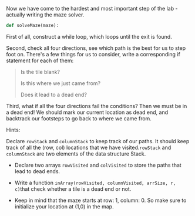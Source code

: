Now we have come to the hardest and most important step of the lab - actually writing the maze solver.

```python
def solveMaze(maze):
```

First of all, construct a while loop, which loops until the exit is found.

Second, check all four directions, see which path is the best for us to step foot on. There's a few things for us to consider, write a corresponding if statement for each of them:

> Is the tile blank?
>
> Is this where we just came from?
>
> Does it lead to a dead end?

Third, what if all the four directions fail the conditions? Then we must be in a dead end! We should mark our current location as dead end, and backtrack our footsteps to go back to where we came from.

Hints:


Declare  `rowStack` and `columnStack` to keep track of our paths. It should keep track of all the (row, col) locations that we have visited.`rowStack` and `columnStack` are two elements of the data structure Stack. 


* Declare two arrays `rowVisited` and `colVisited` to store the paths that lead to dead ends.

* Write a function `inArray(rowVisited, columnVisited, arrSize, r, c)`that check whether a tile is a dead end or not.
* Keep in mind that the maze starts at row: 1, column: 0. So make sure to initialize your location at (1,0) in the map.
   